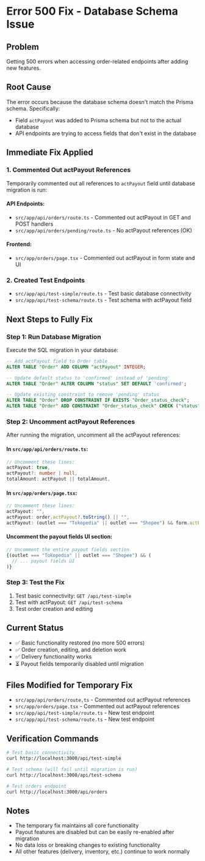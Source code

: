 # Error 500 Fix - Database Schema Issue

## Problem
Getting 500 errors when accessing order-related endpoints after adding new features.

## Root Cause
The error occurs because the database schema doesn't match the Prisma schema. Specifically:
- Field `actPayout` was added to Prisma schema but not to the actual database
- API endpoints are trying to access fields that don't exist in the database

## Immediate Fix Applied

### 1. Commented Out actPayout References
Temporarily commented out all references to `actPayout` field until database migration is run:

#### API Endpoints:
- `src/app/api/orders/route.ts` - Commented out actPayout in GET and POST handlers
- `src/app/api/orders/pending/route.ts` - No actPayout references (OK)

#### Frontend:
- `src/app/orders/page.tsx` - Commented out actPayout in form state and UI

### 2. Created Test Endpoints
- `src/app/api/test-simple/route.ts` - Test basic database connectivity
- `src/app/api/test-schema/route.ts` - Test schema with actPayout field

## Next Steps to Fully Fix

### Step 1: Run Database Migration
Execute the SQL migration in your database:

```sql
-- Add actPayout field to Order table
ALTER TABLE "Order" ADD COLUMN "actPayout" INTEGER;

-- Update default status to 'confirmed' instead of 'pending'
ALTER TABLE "Order" ALTER COLUMN "status" SET DEFAULT 'confirmed';

-- Update existing constraint to remove 'pending' status
ALTER TABLE "Order" DROP CONSTRAINT IF EXISTS "Order_status_check";
ALTER TABLE "Order" ADD CONSTRAINT "Order_status_check" CHECK ("status" IN ('confirmed', 'cancelled'));
```

### Step 2: Uncomment actPayout References
After running the migration, uncomment all the actPayout references:

#### In `src/app/api/orders/route.ts`:
```typescript
// Uncomment these lines:
actPayout: true,
actPayout?: number | null,
totalAmount: actPayout || totalAmount,
```

#### In `src/app/orders/page.tsx`:
```typescript
// Uncomment these lines:
actPayout: "",
actPayout: order.actPayout?.toString() || "",
actPayout: (outlet === "Tokopedia" || outlet === "Shopee") && form.actPayout ? Number(form.actPayout) : null,
```

#### Uncomment the payout fields UI section:
```typescript
// Uncomment the entire payout fields section
{(outlet === "Tokopedia" || outlet === "Shopee") && (
  // ... payout fields UI
)}
```

### Step 3: Test the Fix
1. Test basic connectivity: `GET /api/test-simple`
2. Test with actPayout: `GET /api/test-schema`
3. Test order creation and editing

## Current Status
- ✅ Basic functionality restored (no more 500 errors)
- ✅ Order creation, editing, and deletion work
- ✅ Delivery functionality works
- ⏳ Payout fields temporarily disabled until migration

## Files Modified for Temporary Fix
- `src/app/api/orders/route.ts` - Commented out actPayout references
- `src/app/orders/page.tsx` - Commented out actPayout references
- `src/app/api/test-simple/route.ts` - New test endpoint
- `src/app/api/test-schema/route.ts` - New test endpoint

## Verification Commands
```bash
# Test basic connectivity
curl http://localhost:3000/api/test-simple

# Test schema (will fail until migration is run)
curl http://localhost:3000/api/test-schema

# Test orders endpoint
curl http://localhost:3000/api/orders
```

## Notes
- The temporary fix maintains all core functionality
- Payout features are disabled but can be easily re-enabled after migration
- No data loss or breaking changes to existing functionality
- All other features (delivery, inventory, etc.) continue to work normally
